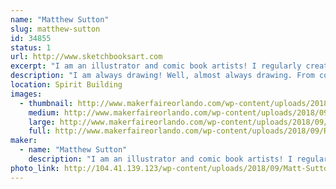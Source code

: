 ```yaml
---
name: "Matthew Sutton"
slug: matthew-sutton
id: 34855
status: 1
url: http://www.sketchbooksart.com
excerpt: "I am an illustrator and comic book artists! I regularly create licensed artwork for properties such as; Star Wars, Spider-Man Homecoming, Stranger Things, Ant-Man 2, and many more. I’m currently working for Marvel Comics, Topps, Upper Deck, Cryptozoic Ent. and several other companies. I also create commissions for clients and fans from all over the world."
description: "I am always drawing! Well, almost always drawing. From comics pages to trading cards and commissioned pieces I rarely don't have a drawing tool in my hand. I like it that way. If you'd like to see how to start a sketch from scratch, or how to ink like a pro then all you need to do is come by my table! I've also got an assortment of prints and original artwork featuring some of the most iconic characters in comics and pop culture. I'm looking forward to meeting you!"
location: Spirit Building
images:
  - thumbnail: http://www.makerfaireorlando.com/wp-content/uploads/2018/09/Raphael-Ink-Red-Cropped-half-the-size-of-the-original.jpg
    medium: http://www.makerfaireorlando.com/wp-content/uploads/2018/09/Raphael-Ink-Red-Cropped-half-the-size-of-the-original.jpg
    large: http://www.makerfaireorlando.com/wp-content/uploads/2018/09/Raphael-Ink-Red-Cropped-half-the-size-of-the-original.jpg
    full: http://www.makerfaireorlando.com/wp-content/uploads/2018/09/Raphael-Ink-Red-Cropped-half-the-size-of-the-original.jpg
maker:
  - name: "Matthew Sutton"
    description: "I am an illustrator and comic book artists! I regularly create licensed artwork for properties such as; Star Wars, Spider-Man Homecoming, Stranger Things, Ant-Man 2, and many more. I'm currently working for Marvel Comics, Topps, Upper Deck, Cryptozoic Ent. and several other companies. I also create commissions for clients and fans from all over the world. "
photo_link: http://104.41.139.123/wp-content/uploads/2018/09/Matt-Sutton-300x225.jpeg
---
```

